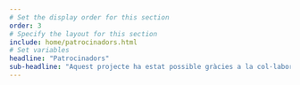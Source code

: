 ```yaml
---
# Set the display order for this section
order: 3
# Specify the layout for this section
include: home/patrocinadors.html
# Set variables
headline: "Patrocinadors"
sub-headline: "Aquest projecte ha estat possible gràcies a la col·laboració de les següents organitzacions"
---
```

